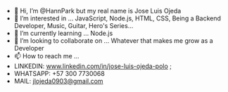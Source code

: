 - 👋 Hi, I’m @HannPark but my real name is Jose Luis Ojeda
- 👀 I’m interested in ... JavaScript, Node.js, HTML, CSS, Being a Backend Developer, Music, Guitar, Hero's Series...
- 🌱 I’m currently learning ... Node.js
- 💞️ I’m looking to collaborate on ... Whatever that makes me grow as a Developer
- 📫 How to reach me ...
- LINKEDIN: www.linkedin.com/in/jose-luis-ojeda-polo ;
- WHATSAPP: +57 300 7730068
- MAIL: jlojeda0903@gmail.com

<!---
HannPark/HannPark is a ✨ special ✨ repository because its `README.md` (this file) appears on your GitHub profile.
You can click the Preview link to take a look at your changes.
--->
